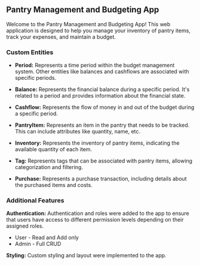 ## Pantry Management and Budgeting App

Welcome to the Pantry Management and Budgeting App! This web application is designed to help you manage your inventory of pantry items, track your expenses, and maintain a budget.

### Custom Entities

- **Period:** Represents a time period within the budget management system. Other entities like balances and cashflows are associated with specific periods.

- **Balance:** Represents the financial balance during a specific period. It's related to a period and provides information about the financial state.

- **Cashflow:** Represents the flow of money in and out of the budget during a specific period.

- **PantryItem:** Represents an item in the pantry that needs to be tracked. This can include attributes like quantity, name, etc.

- **Inventory:** Represents the inventory of pantry items, indicating the available quantity of each item.

- **Tag:** Represents tags that can be associated with pantry items, allowing categorization and filtering.

- **Purchase:** Represents a purchase transaction, including details about the purchased items and costs.


### Additional Features

**Authentication:** Authentication and roles were added to the app to ensure that users have access to different permission levels depending on their assigned roles.
- User - Read and Add only
- Admin - Full CRUD

**Styling:** Custom styling and layout were implemented to the app.
